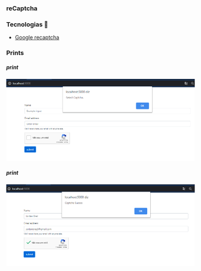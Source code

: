 ### reCaptcha

### Tecnologias 🚀

* [Google recaptcha](https://www.google.com/recaptcha/about/)

### Prints

##### print

![home](./images/01.png)

##### print

![table](./images/02.png)
